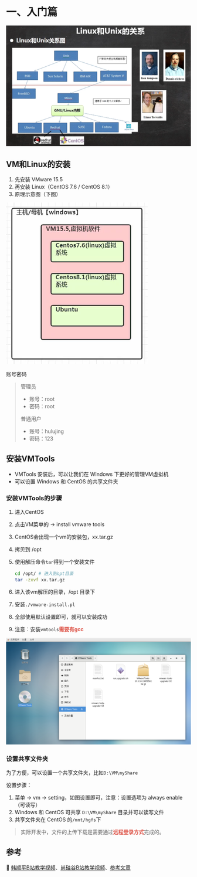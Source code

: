 # 一、入门篇

![image-20231221194632130](Introduction.assets/image-20231221194632130.png)

## VM和Linux的安装

1. 先安装 VMware 15.5
2. 再安装 Linux（CentOS 7.6 / CentOS 8.1）
3. 原理示意图（下图）

![image-20231221195420015](Introduction.assets/image-20231221195420015.png)

账号密码

> 管理员
>
> - 账号：root
> - 密码：root
>
> 普通用户
>
> - 账号：hulujing
> - 密码：123

## 安装VMTools

- VMTools 安装后，可以让我们在 Windows 下更好的管理VM虚拟机
- 可以设置 Windows 和 CentOS 的共享文件夹

### 安装VMTools的步骤

1. 进入CentOS

2. 点击VM菜单的 -> install vmware tools

3. CentOS会出现一个vm的安装包，xx.tar.gz

4. 拷贝到 /opt

5. 使用解压命令`tar`得到一个安装文件

   ```sh
   cd /opt/ # 进入到opt目录
   tar -zxvf xx.tar.gz
   ```

6. 进入该vm解压的目录，/opt 目录下

7. 安装`./vmware-install.pl`

8. 全部使用默认设置即可，就可以安装成功

9. 注意：安装`vmtools`<strong style="color:#DD5145">需要有gcc</strong>

![image-20231223133254392](Introduction.assets/image-20231223133254392.png)

### 设置共享文件夹

为了方便，可以设置一个共享文件夹，比如`D:\VM\myShare`

设置步骤：

1. 菜单 -> vm -> setting，如图设置即可，注意：设置选项为 always enable（可读写）
2. Windows 和 CentOS 可共享 `D:\VM\myShare` 目录并可以读写文件
3. 共享文件夹在 CentOS 的`/mnt/hgfs`下

> 实际开发中，文件的上传下载是需要通过<strong style="color:#DD5145">远程登录方式</strong>完成的。

## 参考

:book: [韩顺平B站教学视频](https://www.bilibili.com/video/BV1Sv411r7vd/?spm_id_from=333.1007.top_right_bar_window_custom_collection.content.click&vd_source=78b42a044f07447d2049c465a76bae26)、[尚硅谷B站教学视频](https://www.bilibili.com/video/BV1WY4y1H7d3?spm_id_from=333.788.videopod.episodes&vd_source=78b42a044f07447d2049c465a76bae26)、[参考文章](https://www.cnblogs.com/oaoa/p/17400515.html)